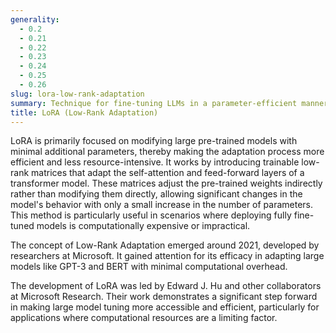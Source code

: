 ```yaml
---
generality:
  - 0.2
  - 0.21
  - 0.22
  - 0.23
  - 0.24
  - 0.25
  - 0.26
slug: lora-low-rank-adaptation
summary: Technique for fine-tuning LLMs in a parameter-efficient manner.
title: LoRA (Low-Rank Adaptation)
---
```


LoRA is primarily focused on modifying large pre-trained models with minimal additional parameters, thereby making the adaptation process more efficient and less resource-intensive. It works by introducing trainable low-rank matrices that adapt the self-attention and feed-forward layers of a transformer model. These matrices adjust the pre-trained weights indirectly rather than modifying them directly, allowing significant changes in the model's behavior with only a small increase in the number of parameters. This method is particularly useful in scenarios where deploying fully fine-tuned models is computationally expensive or impractical.

The concept of Low-Rank Adaptation emerged around 2021, developed by researchers at Microsoft. It gained attention for its efficacy in adapting large models like GPT-3 and BERT with minimal computational overhead.

The development of LoRA was led by Edward J. Hu and other collaborators at Microsoft Research. Their work demonstrates a significant step forward in making large model tuning more accessible and efficient, particularly for applications where computational resources are a limiting factor.
